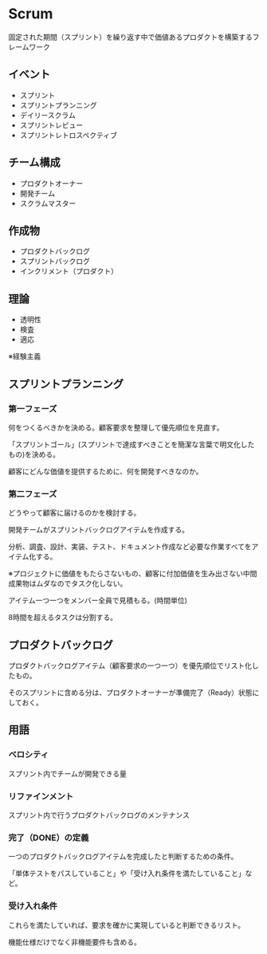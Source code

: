# Scrum

固定された期間（スプリント）を繰り返す中で価値あるプロダクトを構築するフレームワーク

## イベント

- スプリント
- スプリントプランニング
- デイリースクラム
- スプリントレビュー
- スプリントレトロスペクティブ

## チーム構成

- プロダクトオーナー
- 開発チーム
- スクラムマスター

## 作成物

- プロダクトバックログ
- スプリントバックログ
- インクリメント（プロダクト）

## 理論

- 透明性
- 検査
- 適応

※経験主義

## スプリントプランニング

### 第一フェーズ

何をつくるべきかを決める。顧客要求を整理して優先順位を見直す。

「スプリントゴール」(スプリントで達成すべきことを簡潔な言葉で明文化したもの)を決める。

顧客にどんな価値を提供するために、何を開発すべきなのか。

### 第二フェーズ

どうやって顧客に届けるのかを検討する。

開発チームがスプリントバックログアイテムを作成する。

分析、調査、設計、実装、テスト、ドキュメント作成など必要な作業すべてをアイテム化する。

※プロジェクトに価値をもたらさないもの、顧客に付加価値を生み出さない中間成果物はムダなのでタスク化しない。

アイテム一つ一つをメンバー全員で見積もる。(時間単位)

8時間を超えるタスクは分割する。

## プロダクトバックログ

プロダクトバックログアイテム（顧客要求の一つ一つ）を優先順位でリスト化したもの。

そのスプリントに含める分は、プロダクトオーナーが準備完了（Ready）状態にしておく。

## 用語

### ベロシティ

スプリント内でチームが開発できる量

### リファインメント

スプリント内で行うプロダクトバックログのメンテナンス

### 完了（DONE）の定義

一つのプロダクトバックログアイテムを完成したと判断するための条件。

「単体テストをパスしていること」や「受け入れ条件を満たしていること」など。

### 受け入れ条件

これらを満たしていれば、要求を確かに実現していると判断できるリスト。

機能仕様だけでなく非機能要件も含める。






